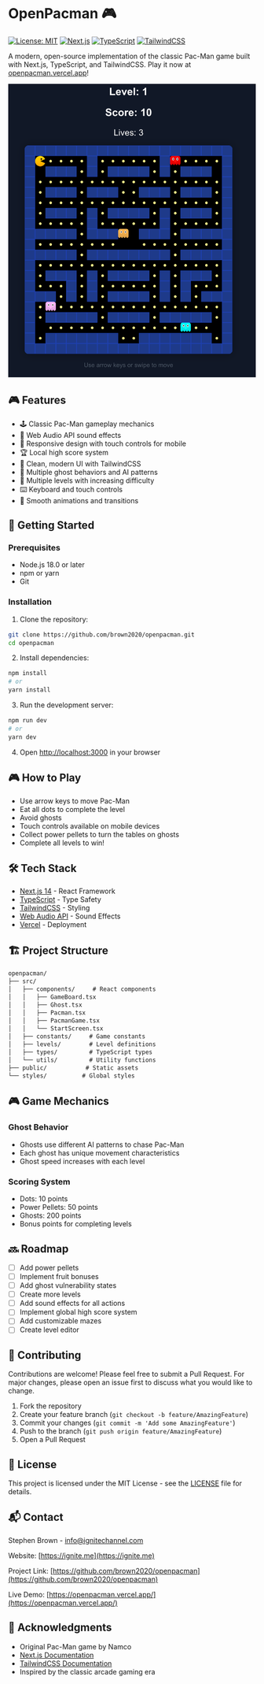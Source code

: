 # OpenPacman 🎮

[![License: MIT](https://img.shields.io/badge/License-MIT-yellow.svg)](https://opensource.org/licenses/MIT)
[![Next.js](https://img.shields.io/badge/Next.js-14.0-blue.svg)](https://nextjs.org/)
[![TypeScript](https://img.shields.io/badge/TypeScript-5.0-blue.svg)](https://www.typescriptlang.org/)
[![TailwindCSS](https://img.shields.io/badge/TailwindCSS-3.0-blue.svg)](https://tailwindcss.com/)

A modern, open-source implementation of the classic Pac-Man game built with Next.js, TypeScript, and TailwindCSS. Play it now at [openpacman.vercel.app](https://openpacman.vercel.app/)!

![OpenPacman Screenshot](public/screenshot.png)

## 🎮 Features

- 🕹️ Classic Pac-Man gameplay mechanics
- 🎵 Web Audio API sound effects
- 📱 Responsive design with touch controls for mobile
- 🏆 Local high score system
- 🎨 Clean, modern UI with TailwindCSS
- 👾 Multiple ghost behaviors and AI patterns
- 🔄 Multiple levels with increasing difficulty
- ⌨️ Keyboard and touch controls
- 🎨 Smooth animations and transitions

## 🚀 Getting Started

### Prerequisites

- Node.js 18.0 or later
- npm or yarn
- Git

### Installation

1. Clone the repository:

```bash
git clone https://github.com/brown2020/openpacman.git
cd openpacman
```

2. Install dependencies:

```bash
npm install
# or
yarn install
```

3. Run the development server:

```bash
npm run dev
# or
yarn dev
```

4. Open [http://localhost:3000](http://localhost:3000) in your browser

## 🎮 How to Play

- Use arrow keys to move Pac-Man
- Eat all dots to complete the level
- Avoid ghosts
- Touch controls available on mobile devices
- Collect power pellets to turn the tables on ghosts
- Complete all levels to win!

## 🛠️ Tech Stack

- [Next.js 14](https://nextjs.org/) - React Framework
- [TypeScript](https://www.typescriptlang.org/) - Type Safety
- [TailwindCSS](https://tailwindcss.com/) - Styling
- [Web Audio API](https://developer.mozilla.org/en-US/docs/Web/API/Web_Audio_API) - Sound Effects
- [Vercel](https://vercel.com/) - Deployment

## 🏗️ Project Structure

```
openpacman/
├── src/
│   ├── components/     # React components
│   │   ├── GameBoard.tsx
│   │   ├── Ghost.tsx
│   │   ├── Pacman.tsx
│   │   ├── PacmanGame.tsx
│   │   └── StartScreen.tsx
│   ├── constants/     # Game constants
│   ├── levels/        # Level definitions
│   ├── types/         # TypeScript types
│   └── utils/         # Utility functions
├── public/           # Static assets
└── styles/          # Global styles
```

## 🎮 Game Mechanics

### Ghost Behavior

- Ghosts use different AI patterns to chase Pac-Man
- Each ghost has unique movement characteristics
- Ghost speed increases with each level

### Scoring System

- Dots: 10 points
- Power Pellets: 50 points
- Ghosts: 200 points
- Bonus points for completing levels

## 🔜 Roadmap

- [ ] Add power pellets
- [ ] Implement fruit bonuses
- [ ] Add ghost vulnerability states
- [ ] Create more levels
- [ ] Add sound effects for all actions
- [ ] Implement global high score system
- [ ] Add customizable mazes
- [ ] Create level editor

## 👥 Contributing

Contributions are welcome! Please feel free to submit a Pull Request. For major changes, please open an issue first to discuss what you would like to change.

1. Fork the repository
2. Create your feature branch (`git checkout -b feature/AmazingFeature`)
3. Commit your changes (`git commit -m 'Add some AmazingFeature'`)
4. Push to the branch (`git push origin feature/AmazingFeature`)
5. Open a Pull Request

## 📝 License

This project is licensed under the MIT License - see the [LICENSE](LICENSE) file for details.

## 📬 Contact

Stephen Brown - [info@ignitechannel.com](mailto:info@ignitechannel.com)

Website: [https://ignite.me](https://ignite.me)

Project Link: [https://github.com/brown2020/openpacman](https://github.com/brown2020/openpacman)

Live Demo: [https://openpacman.vercel.app/](https://openpacman.vercel.app/)

## 🙏 Acknowledgments

- Original Pac-Man game by Namco
- [Next.js Documentation](https://nextjs.org/docs)
- [TailwindCSS Documentation](https://tailwindcss.com/docs)
- Inspired by the classic arcade gaming era
